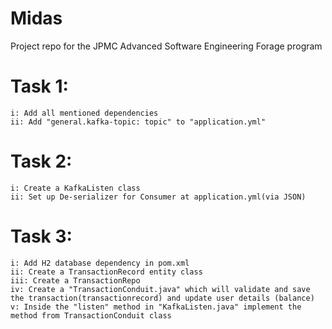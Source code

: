 # Midas
Project repo for the JPMC Advanced Software Engineering Forage program

# Task 1:
    i: Add all mentioned dependencies
    ii: Add "general.kafka-topic: topic" to "application.yml"

# Task 2:
    i: Create a KafkaListen class
    ii: Set up De-serializer for Consumer at application.yml(via JSON)
# Task 3:
    i: Add H2 database dependency in pom.xml
    ii: Create a TransactionRecord entity class
    iii: Create a TransactionRepo
    iv: Create a "TransactionConduit.java" which will validate and save the transaction(transactionrecord) and update user details (balance)
    v: Inside the "listen" method in "KafkaListen.java" implement the method from TransactionConduit class